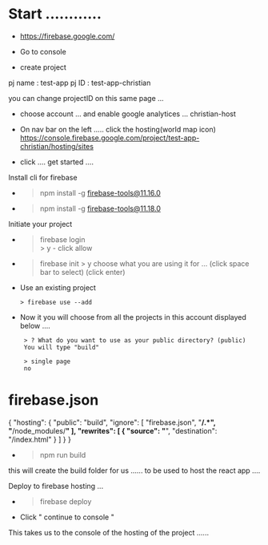 # Start ............

- https://firebase.google.com/

- Go to console

- create project

pj name : test-app
pj ID : test-app-christian

you can change projectID on this same page ...

- choose account ... and enable google analytices ... christian-host

- On nav bar on the left ..... click the hosting(world map icon)
  https://console.firebase.google.com/project/test-app-christian/hosting/sites

- click .... get started ....

Install cli for firebase

- > npm install -g firebase-tools@11.16.0
- > npm install -g firebase-tools@11.18.0

Initiate your project

- > firebase login  
         >  y 
         - click allow

- > firebase init
        > y 
        choose what you are using it for ... 
        (click space bar to select)
        (click enter)
       
-  Use an existing project

       > firebase use --add 

- Now it you will choose from all the projects in this account displayed below ....

       > ? What do you want to use as your public directory? (public)
       You will type "build" 

       > single page   
       no 

# firebase.json 

{
  "hosting": {
    "public": "build",
    "ignore": [
      "firebase.json",
      "**/.*",
      "**/node_modules/**"
    ], 
     "rewrites": [
      {
          "source": "**",
          "destination": "/index.html"
      }
  ]
  }
}




- > npm run build 

this will create the build folder for us ...... to be used to host the react app ....

 

Deploy to firebase hosting ... 

- > firebase deploy



- Click    " continue to console " 

This takes us to the console of the hosting of the project ...... 